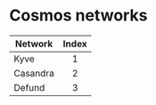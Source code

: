 # Cosmos networks

| Network  | Index |
|----------|:-----:|
| Kyve     |   1   |
| Casandra |   2   |
| Defund   |   3   |


